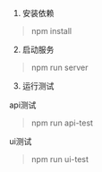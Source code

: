 1. 安装依赖
> npm install

2. 启动服务
> npm run server

3. 运行测试

api测试
> npm run api-test

ui测试

> npm run ui-test